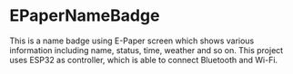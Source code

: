 # EPaperNameBadge
This is a name badge using E-Paper screen which shows various information including name, status, time, weather and so on. This project uses ESP32 as controller, which is able to connect Bluetooth and Wi-Fi.
